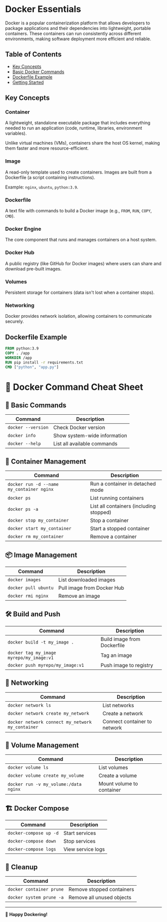# Docker Essentials

Docker is a popular containerization platform that allows developers to package applications and their dependencies into lightweight, portable containers. These containers can run consistently across different environments, making software deployment more efficient and reliable.

## Table of Contents
- [Key Concepts](#key-concepts)
- [Basic Docker Commands](#basic-docker-commands)
- [Dockerfile Example](#dockerfile-example)
- [Getting Started](#getting-started)

## Key Concepts

### Container
A lightweight, standalone executable package that includes everything needed to run an application (code, runtime, libraries, environment variables).

Unlike virtual machines (VMs), containers share the host OS kernel, making them faster and more resource-efficient.

### Image
A read-only template used to create containers. Images are built from a Dockerfile (a script containing instructions).

Example: `nginx`, `ubuntu`, `python:3.9`.

### Dockerfile
A text file with commands to build a Docker image (e.g., `FROM`, `RUN`, `COPY`, `CMD`).

### Docker Engine
The core component that runs and manages containers on a host system.

### Docker Hub
A public registry (like GitHub for Docker images) where users can share and download pre-built images.

### Volumes
Persistent storage for containers (data isn't lost when a container stops).

### Networking
Docker provides network isolation, allowing containers to communicate securely.

## Dockerfile Example

```dockerfile
FROM python:3.9
COPY . /app
WORKDIR /app
RUN pip install -r requirements.txt
CMD ["python", "app.py"]
```

# 🐳 Docker Command Cheat Sheet

## 📌 Basic Commands
| Command | Description |
|---------|-------------|
| `docker --version` | Check Docker version |
| `docker info` | Show system-wide information |
| `docker --help` | List all available commands |

## 🚀 Container Management
| Command | Description |
|---------|-------------|
| `docker run -d --name my_container nginx` | Run a container in detached mode |
| `docker ps` | List running containers |
| `docker ps -a` | List all containers (including stopped) |
| `docker stop my_container` | Stop a container |
| `docker start my_container` | Start a stopped container |
| `docker rm my_container` | Remove a container |

## 📦 Image Management
| Command | Description |
|---------|-------------|
| `docker images` | List downloaded images |
| `docker pull ubuntu` | Pull image from Docker Hub |
| `docker rmi nginx` | Remove an image |

## 🛠️ Build and Push
| Command | Description |
|---------|-------------|
| `docker build -t my_image .` | Build image from Dockerfile |
| `docker tag my_image myrepo/my_image:v1` | Tag an image |
| `docker push myrepo/my_image:v1` | Push image to registry |

## 🔗 Networking
| Command | Description |
|---------|-------------|
| `docker network ls` | List networks |
| `docker network create my_network` | Create a network |
| `docker network connect my_network my_container` | Connect container to network |

## 💾 Volume Management
| Command | Description |
|---------|-------------|
| `docker volume ls` | List volumes |
| `docker volume create my_volume` | Create a volume |
| `docker run -v my_volume:/data nginx` | Mount volume to container |

## 🏗️ Docker Compose
| Command | Description |
|---------|-------------|
| `docker-compose up -d` | Start services |
| `docker-compose down` | Stop services |
| `docker-compose logs` | View service logs |

## 🧹 Cleanup
| Command | Description |
|---------|-------------|
| `docker container prune` | Remove stopped containers |
| `docker system prune -a` | Remove all unused objects |

---

🚀 **Happy Dockering!**